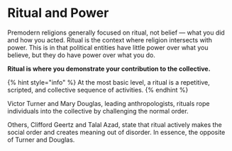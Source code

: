 # Ritual and Power

Premodern religions generally focused on ritual, not belief — what you did and how you acted. Ritual is the context where religion intersects with power. This is in that political entities have little power over what you believe, but they do have power over what you do. 

**Ritual is where you demonstrate your contribution to the collective.** 

{% hint style="info" %}
At the most basic level, a ritual is a repetitive, scripted, and collective sequence of activities. 
{% endhint %}

Victor Turner and Mary Douglas, leading anthropologists, rituals rope individuals into the collective by challenging the normal order. 

Others, Clifford Geertz and Talal Azad, state that ritual actively makes the social order and creates meaning out of disorder. In essence, the opposite of Turner and Douglas.

